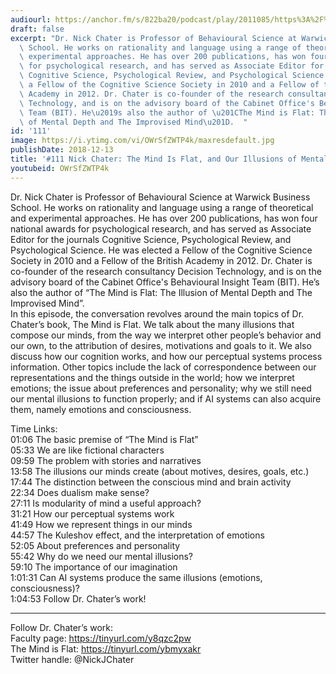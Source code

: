 ```yaml
---
audiourl: https://anchor.fm/s/822ba20/podcast/play/2011085/https%3A%2F%2Fd3ctxlq1ktw2nl.cloudfront.net%2Fproduction%2F2018-11-31%2F7735093-48000-2-555195e194cbb.mp3
draft: false
excerpt: "Dr. Nick Chater is Professor of Behavioural Science at Warwick Business\
  \ School. He works on rationality and language using a range of theoretical and\
  \ experimental approaches. He has over 200 publications, has won four national awards\
  \ for psychological research, and has served as Associate Editor for the journals\
  \ Cognitive Science, Psychological Review, and Psychological Science. He was elected\
  \ a Fellow of the Cognitive Science Society in 2010 and a Fellow of the British\
  \ Academy in 2012. Dr. Chater is co-founder of the research consultancy Decision\
  \ Technology, and is on the advisory board of the Cabinet Office's Behavioural Insight\
  \ Team (BIT). He\u2019s also the author of \u201CThe Mind is Flat: The Illusion\
  \ of Mental Depth and The Improvised Mind\u201D.  "
id: '111'
image: https://i.ytimg.com/vi/OWrSfZWTP4k/maxresdefault.jpg
publishDate: 2018-12-13
title: '#111 Nick Chater: The Mind Is Flat, and Our Illusions of Mental Depth'
youtubeid: OWrSfZWTP4k
---
```

<div class="timelinks">

Dr. Nick Chater is Professor of Behavioural Science at Warwick Business School. He works on rationality and language using a range of theoretical and experimental approaches. He has over 200 publications, has won four national awards for psychological research, and has served as Associate Editor for the journals Cognitive Science, Psychological Review, and Psychological Science. He was elected a Fellow of the Cognitive Science Society in 2010 and a Fellow of the British Academy in 2012. Dr. Chater is co-founder of the research consultancy Decision Technology, and is on the advisory board of the Cabinet Office's Behavioural Insight Team (BIT). He’s also the author of “The Mind is Flat: The Illusion of Mental Depth and The Improvised Mind”.  
In this episode, the conversation revolves around the main topics of Dr. Chater’s book, The Mind is Flat. We talk about the many illusions that compose our minds, from the way we interpret other people’s behavior and our own, to the attribution of desires, motivations and goals to it. We also discuss how our cognition works, and how our perceptual systems process information. Other topics include the lack of correspondence between our representations and the things outside in the world; how we interpret emotions; the issue about preferences and personality; why we still need our mental illusions to function properly; and if AI systems can also acquire them, namely emotions and consciousness.

Time Links:  
<time>01:06</time> The basic premise of “The Mind is Flat”  
<time>05:33</time> We are like fictional characters                    
<time>09:59</time> The problem with stories and narratives                
<time>13:58</time> The illusions our minds create (about motives, desires, goals, etc.)            
<time>17:44</time> The distinction between the conscious mind and brain activity             
<time>22:34</time> Does dualism make sense?    
<time>27:11</time> Is modularity of mind a useful approach?  
<time>31:21</time> How our perceptual systems work    
<time>41:49</time> How we represent things in our minds   
<time>44:57</time> The Kuleshov effect, and the interpretation of emotions      
<time>52:05</time> About preferences and personality  
<time>55:42</time> Why do we need our mental illusions?  
<time>59:10</time> The importance of our imagination  
<time>1:01:31</time> Can AI systems produce the same illusions (emotions, consciousness)?  
<time>1:04:53</time> Follow Dr. Chater’s work!    

---

Follow Dr. Chater’s work:  
Faculty page: https://tinyurl.com/y8qzc2pw  
The Mind is Flat: https://tinyurl.com/ybmyxakr  
Twitter handle: @NickJChater
</div>

